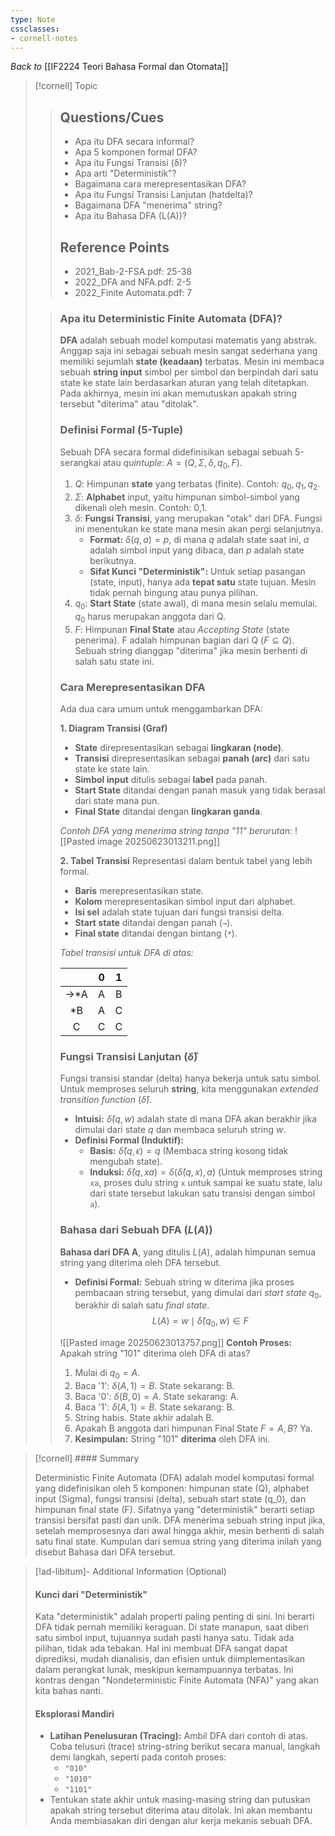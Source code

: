 ```yaml
---
type: Note
cssclasses:
- cornell-notes
---
```


_Back to_ [[IF2224 Teori Bahasa Formal dan Otomata]]

> [!cornell] Topic
> 
> > ## Questions/Cues
> >
> > - Apa itu DFA secara informal?
> > - Apa 5 komponen formal DFA?
> > - Apa itu Fungsi Transisi (δ)?
> > - Apa arti "Deterministik"?
> > - Bagaimana cara merepresentasikan DFA?
> > - Apa itu Fungsi Transisi Lanjutan (hatdelta)?
> > - Bagaimana DFA "menerima" string?
> > - Apa itu Bahasa DFA (L(A))?
> >
> > ## Reference Points
> >
> > - 2021_Bab-2-FSA.pdf: 25-38
> > - 2022_DFA and NFA.pdf: 2-5
> > - 2022_Finite Automata.pdf: 7
> 
> > ### Apa itu Deterministic Finite Automata (DFA)?
> >
> > **DFA** adalah sebuah model komputasi matematis yang abstrak. Anggap saja ini sebagai sebuah mesin sangat sederhana yang memiliki sejumlah **state (keadaan)** terbatas. Mesin ini membaca sebuah **string input** simbol per simbol dan berpindah dari satu state ke state lain berdasarkan aturan yang telah ditetapkan. Pada akhirnya, mesin ini akan memutuskan apakah string tersebut "diterima" atau "ditolak".
> >
> > ### Definisi Formal (5-Tuple)
> >
> > Sebuah DFA secara formal didefinisikan sebagai sebuah 5-serangkai atau _quintuple_: $A=(Q,\Sigma,\delta,q_0,F)$.
> >
> > 1. $Q$: Himpunan **state** yang terbatas (finite). Contoh: $q_0,q_1,q_2$.
> > 2. $\Sigma$: **Alphabet** input, yaitu himpunan simbol-simbol yang dikenali oleh mesin. Contoh: 0,1.
> > 3. $\delta$: **Fungsi Transisi**, yang merupakan "otak" dari DFA. Fungsi ini menentukan ke state mana mesin akan pergi selanjutnya.
> >     - **Format:** $\delta(q,a)=p$, di mana $q$ adalah state saat ini, $a$ adalah simbol input yang dibaca, dan $p$ adalah state berikutnya.
> >     - **Sifat Kunci "Deterministik":** Untuk setiap pasangan (state, input), hanya ada **tepat satu** state tujuan. Mesin tidak pernah bingung atau punya pilihan.
> > 1. $q_0$: **Start State** (state awal), di mana mesin selalu memulai. $q_0$ harus merupakan anggota dari Q.
> > 2. $F$: Himpunan **Final State** atau _Accepting State_ (state penerima). F adalah himpunan bagian dari Q ($F \subseteq Q$). Sebuah string dianggap "diterima" jika mesin berhenti di salah satu state ini.
> >
> > ### Cara Merepresentasikan DFA
> >
> > Ada dua cara umum untuk menggambarkan DFA:
> >
> > **1. Diagram Transisi (Graf)**
> >
> > - **State** direpresentasikan sebagai **lingkaran (node)**.
> > - **Transisi** direpresentasikan sebagai **panah (arc)** dari satu state ke state lain.
> > - **Simbol input** ditulis sebagai **label** pada panah.
> > - **Start State** ditandai dengan panah masuk yang tidak berasal dari state mana pun.
> > - **Final State** ditandai dengan **lingkaran ganda**.
> >
> > _Contoh DFA yang menerima string tanpa "11" berurutan:_
> > ![[Pasted image 20250623013211.png]]
> >
> > **2. Tabel Transisi**
> >Representasi dalam bentuk tabel yang lebih formal.
> > - **Baris** merepresentasikan state.
> > - **Kolom** merepresentasikan simbol input dari alphabet.
> > - **Isi sel** adalah state tujuan dari fungsi transisi delta.
> > - **Start state** ditandai dengan panah (`→`).
> > - **Final state** ditandai dengan bintang (`*`).
> >
> > _Tabel transisi untuk DFA di atas:_
> > 
> > |  | 0 | 1 |
> > |:---:|:---:|:---:|
> > | →*A | A | B |
> > | *B | A | C |
> > | C | C | C |
> >
> > ### Fungsi Transisi Lanjutan ($\hat{\delta}$)
> >
> > Fungsi transisi standar (delta) hanya bekerja untuk satu simbol. Untuk memproses seluruh **string**, kita menggunakan _extended transition function_ ($\hat\delta$).
> >
> > - **Intuisi:** $\hat\delta(q,w)$ adalah state di mana DFA akan berakhir jika dimulai dari state $q$ dan membaca seluruh string $w$.
> > - **Definisi Formal (Induktif):**
> >     - **Basis:** $\hat\delta(q,\epsilon)=q$ (Membaca string kosong tidak mengubah state).
> >     - **Induksi:** $\hat\delta(q,xa)=\delta(\hat\delta(q,x),a)$ (Untuk memproses string `xa`, proses dulu string `x` untuk sampai ke suatu state, lalu dari state tersebut lakukan satu transisi dengan simbol `a`).
> >
> > ### Bahasa dari Sebuah DFA ($L(A)$)
> >
> > **Bahasa dari DFA A**, yang ditulis $L(A)$, adalah himpunan semua string yang diterima oleh DFA tersebut.
> >
> > - **Definisi Formal:** Sebuah string w diterima jika proses pembacaan string tersebut, yang dimulai dari _start state_ $q_0$, berakhir di salah satu _final state_. $$L(A)=w\mid\hat\delta(q_0,w)\in F$$
> >
> > ![[Pasted image 20250623013757.png]]
> > **Contoh Proses:** Apakah string "101" diterima oleh DFA di atas?
> >
> > 1. Mulai di $q_0=A$.
> > 2. Baca '1': $\delta(A,1)=B$. State sekarang: B.
> > 3. Baca '0': $\delta(B,0)=A$. State sekarang: A.
> > 4. Baca '1': $\delta(A,1)=B$. State sekarang: B.
> > 5. String habis. State akhir adalah B.
> > 6. Apakah B anggota dari himpunan Final State $F=A,B$? Ya.
> > 7. **Kesimpulan:** String "101" **diterima** oleh DFA ini.

> [!cornell] #### Summary
> 
> Deterministic Finite Automata (DFA) adalah model komputasi formal yang didefinisikan oleh 5 komponen: himpunan state (Q), alphabet input (Sigma), fungsi transisi (delta), sebuah start state (q_0), dan himpunan final state (F). Sifatnya yang "deterministik" berarti setiap transisi bersifat pasti dan unik. DFA menerima sebuah string input jika, setelah memprosesnya dari awal hingga akhir, mesin berhenti di salah satu final state. Kumpulan dari semua string yang diterima inilah yang disebut Bahasa dari DFA tersebut.

> [!ad-libitum]- Additional Information (Optional)
> 
> #### Kunci dari "Deterministik"
> 
> Kata "deterministik" adalah properti paling penting di sini. Ini berarti DFA tidak pernah memiliki keraguan. Di state manapun, saat diberi satu simbol input, tujuannya sudah pasti hanya satu. Tidak ada pilihan, tidak ada tebakan. Hal ini membuat DFA sangat dapat diprediksi, mudah dianalisis, dan efisien untuk diimplementasikan dalam perangkat lunak, meskipun kemampuannya terbatas. Ini kontras dengan "Nondeterministic Finite Automata (NFA)" yang akan kita bahas nanti.
> 
> #### Eksplorasi Mandiri
> 
> - **Latihan Penelusuran (Tracing):** Ambil DFA dari contoh di atas. Coba telusuri (trace) string-string berikut secara manual, langkah demi langkah, seperti pada contoh proses:
>     - `"010"`
>     - `"1010"`
>     - `"1101"`
> - Tentukan state akhir untuk masing-masing string dan putuskan apakah string tersebut diterima atau ditolak. Ini akan membantu Anda membiasakan diri dengan alur kerja mekanis sebuah DFA.